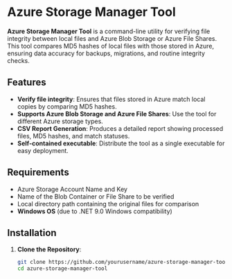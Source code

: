 # Azure Storage Manager Tool

**Azure Storage Manager Tool** is a command-line utility for verifying file integrity between local files and Azure Blob Storage or Azure File Shares. This tool compares MD5 hashes of local files with those stored in Azure, ensuring data accuracy for backups, migrations, and routine integrity checks.

## Features

- **Verify file integrity**: Ensures that files stored in Azure match local copies by comparing MD5 hashes.
- **Supports Azure Blob Storage and Azure File Shares**: Use the tool for different Azure storage types.
- **CSV Report Generation**: Produces a detailed report showing processed files, MD5 hashes, and match statuses.
- **Self-contained executable**: Distribute the tool as a single executable for easy deployment.

## Requirements

- Azure Storage Account Name and Key
- Name of the Blob Container or File Share to be verified
- Local directory path containing the original files for comparison
- **Windows OS** (due to .NET 9.0 Windows compatibility)

## Installation

1. **Clone the Repository**:

   ```bash
   git clone https://github.com/yourusername/azure-storage-manager-tool.git
   cd azure-storage-manager-tool
